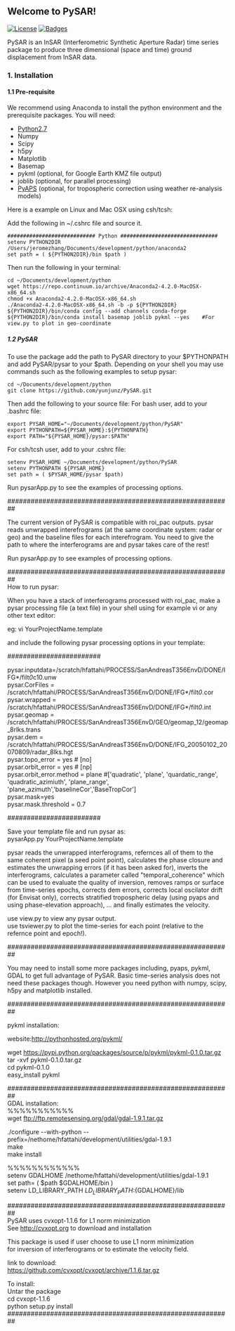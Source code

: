 ## Welcome to PySAR!

[![License](http://img.shields.io/:license-mit-blue.svg)](https://github.com/yunjunz/PySAR)
[![Badges](http://img.shields.io/:badges-7/7-ff6799.svg)](https://github.com/yunjunz/PySAR)

PySAR is an InSAR (Interferometric Synthetic Aperture Radar) time series package to produce three dimensional (space and time) ground displacement from InSAR data. 

### 1. Installation   

#### 1.1 Pre-requisite
We recommend using Anaconda to install the python environment and the prerequisite packages. You will need:   
- [Python2.7](https://www.continuum.io/downloads)
- Numpy
- Scipy
- h5py
- Matplotlib
- Basemap
- pykml (optional, for Google Earth KMZ file output)
- joblib (optional, for parallel processing)
- [PyAPS](http://earthdef.caltech.edu/projects/pyaps/wiki/Main) (optional, for tropospheric correction using weather re-analysis models)

Here is a example on Linux and Mac OSX using csh/tcsh:   

Add the following in ~/.cshrc file and source it.   

    ############################ Python ############################### 
    setenv PYTHON2DIR /Users/jeromezhang/Documents/development/python/anaconda2
    set path = ( ${PYTHON2DIR}/bin $path )

Then run the following in your terminal:   

    cd ~/Documents/development/python
    wget https://repo.continuum.io/archive/Anaconda2-4.2.0-MacOSX-x86_64.sh
    chmod +x Anaconda2-4.2.0-MacOSX-x86_64.sh
    ./Anaconda2-4.2.0-MacOSX-x86_64.sh -b -p ${PYTHON2DIR}
    ${PYTHON2DIR}/bin/conda config --add channels conda-forge
    ${PYTHON2DIR}/bin/conda install basemap joblib pykml --yes    #For view.py to plot in geo-coordinate 

##### 1.2 PySAR   
To use the package add the path to PySAR directory to your $PYTHONPATH and add PySAR/pysar to your $path. Depending on your shell you may use commands such as the following examples to setup pysar:   

    cd ~/Documents/development/python
    git clone https://github.com/yunjunz/PySAR.git
   
Then add the following to your source file:
For bash user, add to your .bashrc file:   

    export PYSAR_HOME="~/Documents/development/python/PySAR"
    export PYTHONPATH=${PYSAR_HOME}:${PYTHONPATH}   
    export PATH="${PYSAR_HOME}/pysar:$PATH"   

For csh/tcsh user, add to your .cshrc file:   

    setenv PYSAR_HOME ~/Documents/development/python/PySAR
    setenv PYTHONPATH ${PYSAR_HOME}
    set path = ( $PYSAR_HOME/pysar $path)
 


Run pysarApp.py to see the examples of processing options.   

##########################################################   

The current version of PySAR is compatible with roi_pac outputs. pysar reads unwrapped interefrograms (at the same coordinate system: radar or geo) and the baseline files for each interefrogram. You need to give the path to where the interferograms are and pysar takes care of the rest!   

Run pysarApp.py to see examples of processing options.    

##########################################################   
How to run pysar:   

When you have a stack of interferograms processed with roi_pac, make a pysar processing file (a text file) in your shell using for example vi or any other text editor:   

eg: vi YourProjectName.template   

and include the following pysar processing options in your template:   

########################   

pysar.inputdata=/scratch/hfattahi/PROCESS/SanAndreasT356EnvD/DONE/IFG*/filt*0*c10.unw   
pysar.CorFiles = /scratch/hfattahi/PROCESS/SanAndreasT356EnvD/DONE/IFG*/filt*0*.cor   
pysar.wrapped = /scratch/hfattahi/PROCESS/SanAndreasT356EnvD/DONE/IFG*/filt*0*.int   
pysar.geomap = /scratch/hfattahi/PROCESS/SanAndreasT356EnvD/GEO/geomap_12/geomap_8rlks.trans   
pysar.dem = /scratch/hfattahi/PROCESS/SanAndreasT356EnvD/DONE/IFG_20050102_20070809/radar_8lks.hgt   
pysar.topo_error = yes # [no]   
pysar.orbit_error = yes # [np]   
pysar.orbit_error.method = plane  #['quadratic', 'plane', 'quardatic_range', 'quadratic_azimiuth', 'plane_range',    'plane_azimuth','baselineCor','BaseTropCor']   
pysar.mask=yes   
pysar.mask.threshold = 0.7   

########################   

Save your template file and run pysar as:   
pysarApp.py YourProjectName.template   

pysar reads the unwrapped interferograms, refernces all of them to the same coherent pixel (a seed point point), calculates the phase closure and estimates the unwrapping errors (if it has been asked for), inverts the interferograms, calculates a parameter called "temporal_coherence" which can be used to evaluate the quality of inversion, removes ramps or surface from time-series epochs, corrects dem errors, corrects local oscilator drift (for Envisat only), corrects stratified tropospheric delay (using pyaps and using phase-elevation approach), ... and finally estimates the velocity.   

use view.py to view any pysar output.   
use tsviewer.py to plot the time-series for each point (relative to the refernce point and epoch!).    

##########################################################   

You may need to install some more packages including, pyaps, pykml, GDAL to get full advantage of PySAR. Basic time-series analysis does not need these packages though. However you need python with numpy, scipy, h5py and matplotlib installed.   

##########################################################   

pykml installation:   

website:http://pythonhosted.org/pykml/   

wget https://pypi.python.org/packages/source/p/pykml/pykml-0.1.0.tar.gz   
tar -xvf pykml-0.1.0.tar.gz   
cd pykml-0.1.0   
easy_install pykml   

##########################################################   
GDAL installation:   
%%%%%%%%%%%   
wget ftp://ftp.remotesensing.org/gdal/gdal-1.9.1.tar.gz   

./configure --with-python --prefix=/nethome/hfattahi/development/utilities/gdal-1.9.1   
make    
make install   

%%%%%%%%%%%%   
setenv GDALHOME /nethome/hfattahi/development/utilities/gdal-1.9.1   
set path= ( $path $GDALHOME/bin )   
setenv LD_LIBRARY_PATH ${LD_LIBRARY_PATH}:${GDALHOME}/lib   

##########################################################   
PySAR uses cvxopt-1.1.6 for L1 norm minimization   
See http://cvxopt.org to download and installation   

This package is used if user choose to use L1 norm minimization    
for inversion of interferograms or to estimate the velocity field.   

link to download:   
https://github.com/cvxopt/cvxopt/archive/1.1.6.tar.gz   

To install:   
Untar the package   
cd cvxopt-1.1.6   
python setup.py install   
##########################################################   
